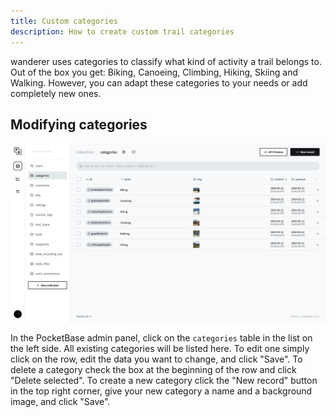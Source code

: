 ```yaml
---
title: Custom categories
description: How to create custom trail categories
---
```


<span class="-tracking-[0.075em]">wanderer</span> uses categories to classify what kind of activity a trail belongs to. Out of the box you get: Biking, Canoeing, Climbing, Hiking, Skiing and Walking. However, you can adapt these categories to your needs or add completely new ones.

## Modifying categories

![Pocketbase Categories](../../../assets/guides/pocketbase_categories.png)

In the PocketBase admin panel, click on the `categories` table in the list on the left side. All existing categories will be listed here. To edit one simply click on the row, edit the data you want to change, and click "Save". To delete a category check the box at the beginning of the row and click "Delete selected". To create a new category click the "New record" button in the top right corner, give your new category a name and a background image, and click "Save".
